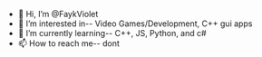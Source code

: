 - 👋 Hi, I’m @FaykViolet
- 👀 I’m interested in-- Video Games/Development, C++ gui apps
- 🌱 I’m currently learning-- C++, JS, Python, and c#
- 📫 How to reach me-- dont

<!---
FaykViolet/FaykViolet is a ✨ special ✨ repository because its `README.md` (this file) appears on your GitHub profile.
You can click the Preview link to take a look at your changes.
--->
